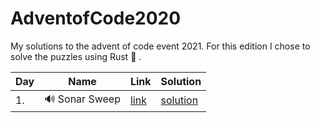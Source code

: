 # AdventofCode2020

My solutions to the advent of code event 2021. For this edition I chose to solve the puzzles using Rust :crab: .

| Day | Name        | Link           | Solution  |
| ------------- |-------------- |-------------|------|
| 1. | :loud_sound: Sonar Sweep      | [link](https://adventofcode.com/2021/day/1) | [solution](https://github.com/LWLeijten/AdventofCode2020/tree/main/solutions/day1) |
